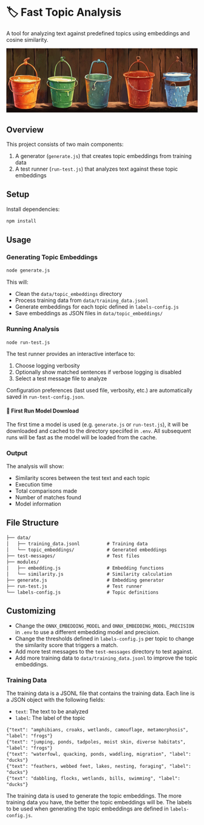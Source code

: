 # 🏷️ Fast Topic Analysis

A tool for analyzing text against predefined topics using embeddings and cosine similarity.

![Fast Topic Analysis](./img/buckets.jpg)

## Overview

This project consists of two main components:
1. A generator (`generate.js`) that creates topic embeddings from training data
2. A test runner (`run-test.js`) that analyzes text against these topic embeddings

## Setup

Install dependencies:

```bash
npm install
```

## Usage

### Generating Topic Embeddings

```bash
node generate.js
```

This will:
- Clean the `data/topic_embeddings` directory
- Process training data from `data/training_data.jsonl`
- Generate embeddings for each topic defined in `labels-config.js`
- Save embeddings as JSON files in `data/topic_embeddings/`

### Running Analysis

```bash
node run-test.js
```

The test runner provides an interactive interface to:
1. Choose logging verbosity
2. Optionally show matched sentences if verbose logging is disabled
3. Select a test message file to analyze

Configuration preferences (last used file, verbosity, etc.) are automatically saved in `run-test-config.json`.

#### 🚨 First Run Model Download

The first time a model is used (e.g. `generate.js` or `run-test.js`), it will be downloaded and cached to the directory speciifed in `.env`. All subsequent runs will be fast as the model will be loaded from the cache.


### Output

The analysis will show:
- Similarity scores between the test text and each topic
- Execution time
- Total comparisons made
- Number of matches found
- Model information

## File Structure

```
├── data/
│   ├── training_data.jsonl          # Training data
│   └── topic_embeddings/            # Generated embeddings
├── test-messages/                   # Test files
├── modules/
│   ├── embedding.js                 # Embedding functions
│   └── similarity.js                # Similarity calculation
├── generate.js                      # Embedding generator
├── run-test.js                      # Test runner
└── labels-config.js                 # Topic definitions
```

## Customizing

- Change the `ONNX_EMBEDDING_MODEL` and `ONNX_EMBEDDING_MODEL_PRECISION` in `.env` to use a different embedding model and precision.
- Change the thresholds defined in `labels-config.js` per topic to change the similarity score that triggers a match.
- Add more test messages to the `test-messages` directory to test against.
- Add more training data to `data/training_data.jsonl` to improve the topic embeddings.

### Training Data

The training data is a JSONL file that contains the training data. Each line is a JSON object with the following fields:
- `text`: The text to be analyzed
- `label`: The label of the topic

```jsonl
{"text": "amphibians, croaks, wetlands, camouflage, metamorphosis", "label": "frogs"}
{"text": "jumping, ponds, tadpoles, moist skin, diverse habitats", "label": "frogs"}
{"text": "waterfowl, quacking, ponds, waddling, migration", "label": "ducks"}
{"text": "feathers, webbed feet, lakes, nesting, foraging", "label": "ducks"}
{"text": "dabbling, flocks, wetlands, bills, swimming", "label": "ducks"}
```

The training data is used to generate the topic embeddings. The more training data you have, the better the topic embeddings will be.
The labels to be used when generating the topic embeddings are defined in `labels-config.js`.
